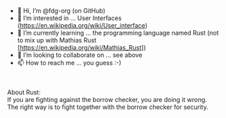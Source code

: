- 👋 Hi, I’m @fdg-org (on GitHub)
- 👀 I’m interested in ... User Interfaces (https://en.wikipedia.org/wiki/User_interface)
- 🌱 I’m currently learning ... the programming language named Rust (not to mix up with Mathias Rust [https://en.wikipedia.org/wiki/Mathias_Rust])
- 💞️ I’m looking to collaborate on ... see above
- 📫 How to reach me ... you guess :-)

<br>

About Rust:<br>
If you are fighting against the borrow checker, you are doing it wrong.<br>
The right way is to fight together with the borrow checker for security.<br>



<!---
fdg-org/fdg-org is a ✨ special ✨ repository because its `README.md` (this file) appears on your GitHub profile.
You can click the Preview link to take a look at your changes.
--->
